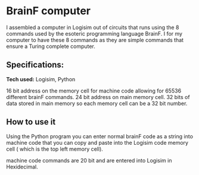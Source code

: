 # BrainF computer
I assembled a computer in Logisim out of circuits that runs using the 8 commands used by the esoteric programming language BrainF. I for my computer to have these 8 commands as they are simple commands that ensure a Turing complete computer.

## Specifications:

**Tech used:** Logisim, Python

16 bit address on the memory cell for machine code allowing for 65536 different brainF commands.
24 bit address on main memory cell.
32 bits of data stored in main memory so each memory cell can be a 32 bit number.

## How to use it

Using the Python program you can enter normal brainF code as a string into machine code that you can copy and paste into the Logisim code memory cell ( which is the top left memory cell).

machine code commands are 20 bit and are entered into Logisim in Hexidecimal.


